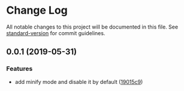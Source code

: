 # Change Log

All notable changes to this project will be documented in this file. See [standard-version](https://github.com/conventional-changelog/standard-version) for commit guidelines.

## 0.0.1 (2019-05-31)


### Features

* add minify mode and disable it by default ([19015c9](https://github.com/ntnyq/gulp-boilerplate/commit/19015c9))
